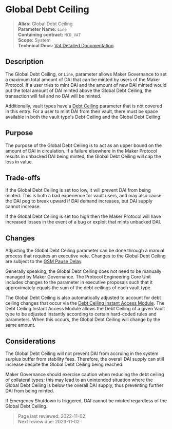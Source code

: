 # Global Debt Ceiling

>**Alias:** Global Debt Ceiling  
>**Parameter Name:** `Line`  
>**Containing contract:** `MCD_VAT`  
>**Scope:** System  
>**Technical Docs:** [Vat Detailed Documentation](https://docs.makerdao.com/smart-contract-modules/core-module/vat-detailed-documentation)  

## Description

The Global Debt Ceiling, or `Line`, parameter allows Maker Governance to set a maximum total amount of DAI that can be minted by users of the Maker Protocol. If a user tries to mint DAI and the amount of new DAI minted would put the total amount of DAI minted above the Global Debt Ceiling, the transaction will fail and no DAI will be minted.

Additionally, vault types have a [Debt Ceiling](..\vault-risk\param-debt-ceiling.md) parameter that is not covered in this entry. For a user to mint DAI from their vault, there must be space available in both the vault type's Debt Ceiling and the Global Debt Ceiling.

## Purpose

The purpose of the Global Debt Ceiling is to act as an upper bound on the amount of DAI in circulation. If a failure elsewhere in the Maker Protocol results in unbacked DAI being minted, the Global Debt Ceiling will cap the loss in value. 

## Trade-offs

If the Global Debt Ceiling is set too low, it will prevent DAI from being minted. This is both a bad experience for vault users, and may also cause the DAI peg to break upward if DAI demand increases, but DAI supply cannot increase.

If the Global Debt Ceiling is set too high then the Maker Protocol will have increased losses in the event of a bug or exploit that mints unbacked DAI.

## Changes

Adjusting the Global Debt Ceiling parameter can be done through a manual process that requires an executive vote. Changes to the Global Debt Ceiling are subject to the [GSM Pause Delay](param-gsm-pause-delay.md).

Generally speaking, the Global Debt Ceiling does not need to be manually managed by Maker Governance. The Protocol Engineering Core Unit includes changes to the parameter in executive proposals such that it approximately equals the sum of the debt ceilings of each vault type.

The Global Debt Ceiling is also automatically adjusted to account for debt ceiling changes that occur via the [Debt Ceiling Instant Access Module](..\..\module-index\module-dciam.md). The Debt Ceiling Instant Access Module allows the Debt Ceiling of a given Vault type to be adjusted instantly according to certain hard-coded rules and parameters. When this occurs, the Global Debt Ceiling will change by the same amount.

## Considerations

The Global Debt Ceiling will not prevent DAI from accruing in the system surplus buffer from stability fees. Therefore, the overall DAI supply can still increase despite the Global Debt Ceiling being reached.

Maker Governance should exercise caution when reducing the debt ceiling of collateral types; this may lead to an unintended situation where the Global Debt Ceiling is below the overall DAI supply, thus preventing further DAI from being minted.

If Emergency Shutdown is triggered, DAI cannot be minted regardless of the Global Debt Ceiling.

>Page last reviewed: 2022-11-02  
>Next review due: 2023-11-02  

